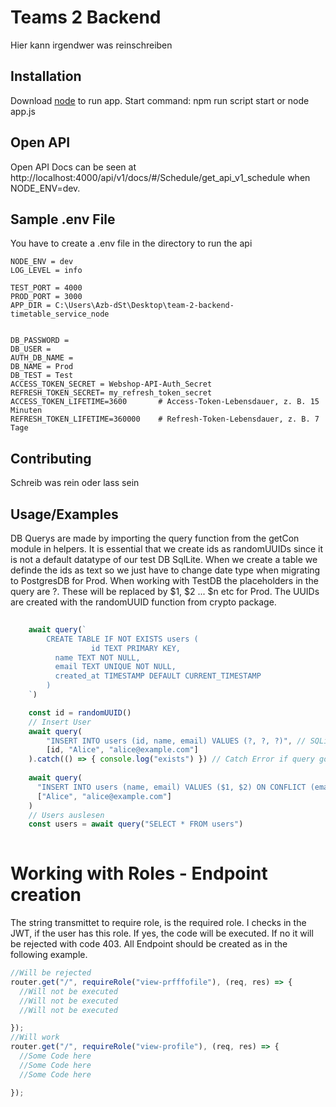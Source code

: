 # Teams 2 Backend

Hier kann irgendwer was reinschreiben
## Installation

Download [node](https://nodejs.org/en/download) to run app. 
Start command: npm run script start or node app.js

## Open API
Open API Docs can be seen at http://localhost:4000/api/v1/docs/#/Schedule/get_api_v1_schedule when NODE_ENV=dev.

## Sample .env File 
You have to create a .env file in the directory to run the api
```env
NODE_ENV = dev
LOG_LEVEL = info

TEST_PORT = 4000
PROD_PORT = 3000
APP_DIR = C:\Users\Azb-dSt\Desktop\team-2-backend-timetable_service_node


DB_PASSWORD = 
DB_USER = 
AUTH_DB_NAME = 
DB_NAME = Prod
DB_TEST = Test
ACCESS_TOKEN_SECRET = Webshop-API-Auth_Secret
REFRESH_TOKEN_SECRET= my_refresh_token_secret
ACCESS_TOKEN_LIFETIME=3600       # Access-Token-Lebensdauer, z. B. 15 Minuten
REFRESH_TOKEN_LIFETIME=360000    # Refresh-Token-Lebensdauer, z. B. 7 Tage
```

## Contributing
Schreib was rein oder lass sein

## Usage/Examples

DB Querys are made by importing the query function from the getCon module in helpers.
It is essential that we create ids as randomUUIDs since it is not a default datatype of our test DB SqlLite. When we create a table we definde the ids as text so we just have to change date type when migrating to PostgresDB for Prod. 
When working with TestDB the placeholders in the query are ?. These will be replaced by $1, $2 ... $n etc for Prod. 
The UUIDs are created with the randomUUID function from crypto package.

```javascript
    
    await query(`
        CREATE TABLE IF NOT EXISTS users (
                  id TEXT PRIMARY KEY,
          name TEXT NOT NULL,
          email TEXT UNIQUE NOT NULL,
          created_at TIMESTAMP DEFAULT CURRENT_TIMESTAMP
        )
    `)

    const id = randomUUID()
    // Insert User 
    await query(
        "INSERT INTO users (id, name, email) VALUES (?, ?, ?)", // SQLite-Syntax
        [id, "Alice", "alice@example.com"]
    ).catch(() => { console.log("exists") }) // Catch Error if query goes wrong. 
    
    await query(
      "INSERT INTO users (name, email) VALUES ($1, $2) ON CONFLICT (email) DO NOTHING",
      ["Alice", "alice@example.com"]
    )
    // Users auslesen
    const users = await query("SELECT * FROM users")
   
```

# Working with Roles - Endpoint creation
The string transmittet to require role, is the required role. I checks in the JWT, if the user has this role. If yes, the code will be executed. If no it will be rejected with code 403.
All Endpoint should be created as in the following example.
```javascript
//Will be rejected
router.get("/", requireRole("view-prfffofile"), (req, res) => {
  //Will not be executed
  //Will not be executed
  //Will not be executed

});
//Will work
router.get("/", requireRole("view-profile"), (req, res) => {
  //Some Code here
  //Some Code here
  //Some Code here

});
```